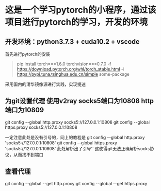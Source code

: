 # 这是一个学习pytorch的小程序，通过该项目进行pytorch的学习，开发的环境
## 开发环境：python3.7.3 + cuda10.2 + vscode
首先进行pytorch的安装
>pip install torch===1.6.0 torchvision===0.7.0 -f https://download.pytorch.org/whl/torch_stable.html -i https://pypi.tuna.tsinghua.edu.cn/simple some-package

采用国内的清华镜像源进行实践，实现提速
## 为git设置代理 使用v2ray socks5端口为10808 http端口为10809
git config --global http.proxy socks5://127.0.0.1:10808
git config --global https.proxy socks5://127.0.0.1:10808

一定注意此处是没有引号的，网上的教程是
git config --global http.proxy 'socks5://127.0.0.1:10808'
git config --global https.proxy 'socks5://127.0.0.1:10808'
此处解析出了引号'' 这使得git无法正确解析socks协议，从而找不到端口

## 查看代理
git config --global --get http.proxy
git config --global --get https.proxy